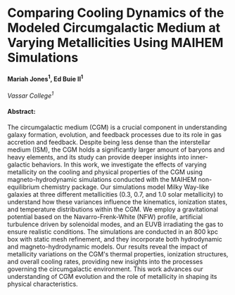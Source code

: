 # Comparing Cooling Dynamics of the Modeled Circumgalactic Medium at Varying Metallicities Using MAIHEM Simulations

#### Mariah Jones<sup>1</sup>, Ed Buie II<sup>1</sup>
 _Vassar College<sup>1</sup>_

#### Abstract:
The circumgalactic medium (CGM) is a crucial component in understanding galaxy formation, evolution, and feedback processes due to its role in gas accretion and feedback. Despite being less dense than the interstellar medium (ISM), the CGM holds a significantly larger amount of baryons and heavy elements, and its study can provide deeper insights into inner-galactic behaviors. In this work, we investigate the effects of varying metallicity on the cooling and physical properties of the CGM using magneto-hydrodynamic simulations conducted with the MAIHEM non-equilibrium chemistry package. Our simulations model Milky Way-like galaxies at three different metallicities (0.3, 0.7, and 1.0 solar metallicity) to understand how these variances influence the kinematics, ionization states, and temperature distributions within the CGM. We employ a gravitational potential based on the Navarro-Frenk-White (NFW) profile, artificial turbulence driven by solenoidal modes, and an EUVB irradiating the gas to ensure realistic conditions. The simulations are conducted in an 800 kpc box with static mesh refinement, and they incorporate both hydrodynamic and magneto-hydrodynamic models. Our results reveal the impact of metallicity variations on the CGM's thermal properties, ionization structures, and overall cooling rates, providing new insights into the processes governing the circumgalactic environment. This work advances our understanding of CGM evolution and the role of metallicity in shaping its physical characteristics.
